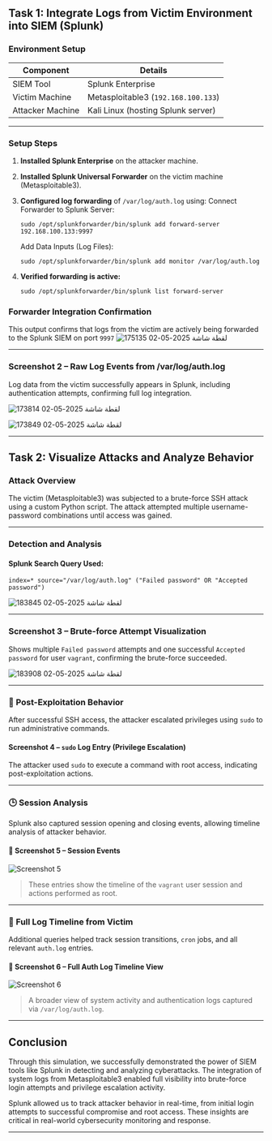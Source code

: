 ##  Task 1: Integrate Logs from Victim Environment into SIEM (Splunk)

### Environment Setup

| Component        | Details                             |
| ---------------- | ----------------------------------- |
| SIEM Tool        | Splunk Enterprise                   |
| Victim Machine   | Metasploitable3 (`192.168.100.133`) |
| Attacker Machine | Kali Linux (hosting Splunk server)  |

---

###  Setup Steps

1. **Installed Splunk Enterprise** on the attacker machine.
2. **Installed Splunk Universal Forwarder** on the victim machine (Metasploitable3).
3. **Configured log forwarding** of `/var/log/auth.log` using:
Connect Forwarder to Splunk Server:
   ```
   sudo /opt/splunkforwarder/bin/splunk add forward-server 192.168.100.133:9997
   ```
   Add Data Inputs (Log Files):
   ```
   sudo /opt/splunkforwarder/bin/splunk add monitor /var/log/auth.log
   
   ```
4. **Verified forwarding is active:**

   ```
   sudo /opt/splunkforwarder/bin/splunk list forward-server
   ```

### Forwarder Integration Confirmation
This output confirms that logs from the victim are actively being forwarded to the Splunk SIEM on port `9997`
![لقطة شاشة 2025-05-02 175135](https://github.com/user-attachments/assets/953d7e91-b8bc-4435-838b-20316ae999cb)




---

### Screenshot 2 – Raw Log Events from /var/log/auth.log
Log data from the victim successfully appears in Splunk, including authentication attempts, confirming full log integration.

![لقطة شاشة 2025-05-02 173814](https://github.com/user-attachments/assets/c7ed600d-5ecf-4fdd-a69c-0f6a9b0642fc)



![لقطة شاشة 2025-05-02 173849](https://github.com/user-attachments/assets/6d68e6c5-78f9-4834-a68c-d8f63c91cce0)

---

## Task 2: Visualize Attacks and Analyze Behavior

### Attack Overview

The victim (Metasploitable3) was subjected to a brute-force SSH attack using a custom Python script. The attack attempted multiple username-password combinations until access was gained.

---

### Detection and Analysis

#### Splunk Search Query Used:

```spl
index=* source="/var/log/auth.log" ("Failed password" OR "Accepted password")
```
![لقطة شاشة 2025-05-02 183845](https://github.com/user-attachments/assets/7722c254-c7db-473a-ba27-98d94314fde5)

---

### Screenshot 3 – Brute-force Attempt Visualization
Shows multiple `Failed password` attempts and one successful `Accepted password` for user `vagrant`, confirming the brute-force succeeded.


![لقطة شاشة 2025-05-02 183908](https://github.com/user-attachments/assets/cb5f8abe-561a-40a4-af00-8e7fa2ad7a4d)


---

### 🔐 Post-Exploitation Behavior

After successful SSH access, the attacker escalated privileges using `sudo` to run administrative commands.

####  Screenshot 4 – `sudo` Log Entry (Privilege Escalation)

The attacker used `sudo` to execute a command with root access, indicating post-exploitation actions.

---

### 🕒 Session Analysis

Splunk also captured session opening and closing events, allowing timeline analysis of attacker behavior.

#### 📸 Screenshot 5 – Session Events

![Screenshot 5](./screenshots/session-logs.png)

> These entries show the timeline of the `vagrant` user session and actions performed as root.

---

### 🔄 Full Log Timeline from Victim

Additional queries helped track session transitions, `cron` jobs, and all relevant `auth.log` entries.

#### 📸 Screenshot 6 – Full Auth Log Timeline View

![Screenshot 6](./screenshots/full-auth-log.png)

> A broader view of system activity and authentication logs captured via `/var/log/auth.log`.

---

## Conclusion

Through this simulation, we successfully demonstrated the power of SIEM tools like Splunk in detecting and analyzing cyberattacks. The integration of system logs from Metasploitable3 enabled full visibility into brute-force login attempts and privilege escalation activity.

Splunk allowed us to track attacker behavior in real-time, from initial login attempts to successful compromise and root access. These insights are critical in real-world cybersecurity monitoring and response.

---

